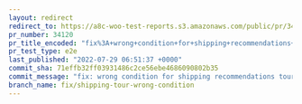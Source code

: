 ```yaml
---
layout: redirect
redirect_to: https://a8c-woo-test-reports.s3.amazonaws.com/public/pr/34120/e2e/index.html
pr_number: 34120
pr_title_encoded: "fix%3A+wrong+condition+for+shipping+recommendations+tour+step"
pr_test_type: e2e
last_published: "2022-07-29 06:51:37 +0000"
commit_sha: 71effb32ff03931486c2ce56ebe4686090802b35
commit_message: "fix: wrong condition for shipping recommendations tour step"
branch_name: fix/shipping-tour-wrong-condition
---
```

